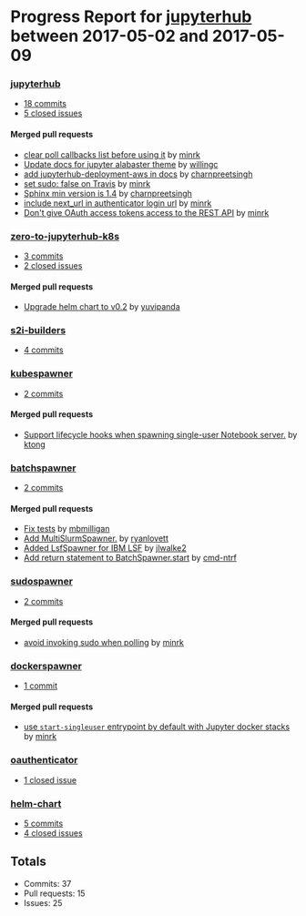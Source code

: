# Progress Report for [jupyterhub](https://github.com/jupyterhub) between 2017-05-02 and 2017-05-09

### [jupyterhub](https://github.com/jupyterhub/jupyterhub)
-  [18 commits](https://github.com/jupyterhub/jupyterhub/compare/master@%7B1493708400%7D...master@%7B1494313200%7D)
-  [5 closed issues](https://github.com/jupyterhub/jupyterhub/issues?utf8=%E2%9C%93&q=is%3Aissue%20closed%3A2017-05-02..2017-05-09)

#### Merged pull requests
- [clear poll callbacks list before using it](https://github.com/jupyterhub/jupyterhub/pull/1131) by [minrk](https://github.com/minrk)
- [Update docs for jupyter alabaster theme](https://github.com/jupyterhub/jupyterhub/pull/1130) by [willingc](https://github.com/willingc)
- [add jupyterhub-deployment-aws in docs](https://github.com/jupyterhub/jupyterhub/pull/1129) by [charnpreetsingh](https://github.com/charnpreetsingh)
- [set sudo: false on Travis](https://github.com/jupyterhub/jupyterhub/pull/1127) by [minrk](https://github.com/minrk)
- [Sphinx min version is 1.4](https://github.com/jupyterhub/jupyterhub/pull/1126) by [charnpreetsingh](https://github.com/charnpreetsingh)
- [include next_url in authenticator login url](https://github.com/jupyterhub/jupyterhub/pull/1119) by [minrk](https://github.com/minrk)
- [Don't give OAuth access tokens access to the REST API](https://github.com/jupyterhub/jupyterhub/pull/1097) by [minrk](https://github.com/minrk)

### [zero-to-jupyterhub-k8s](https://github.com/jupyterhub/zero-to-jupyterhub-k8s)
-  [3 commits](https://github.com/jupyterhub/zero-to-jupyterhub-k8s/compare/master@%7B1493708400%7D...master@%7B1494313200%7D)
-  [2 closed issues](https://github.com/jupyterhub/zero-to-jupyterhub-k8s/issues?utf8=%E2%9C%93&q=is%3Aissue%20closed%3A2017-05-02..2017-05-09)

#### Merged pull requests
- [Upgrade helm chart to v0.2](https://github.com/jupyterhub/zero-to-jupyterhub-k8s/pull/47) by [yuvipanda](https://github.com/yuvipanda)

### [s2i-builders](https://github.com/jupyterhub/s2i-builders)
-  [4 commits](https://github.com/jupyterhub/s2i-builders/compare/master@%7B1493708400%7D...master@%7B1494313200%7D)

### [kubespawner](https://github.com/jupyterhub/kubespawner)
-  [2 commits](https://github.com/jupyterhub/kubespawner/compare/master@%7B1493708400%7D...master@%7B1494313200%7D)

#### Merged pull requests
- [Support lifecycle hooks when spawning single-user Notebook server.](https://github.com/jupyterhub/kubespawner/pull/48) by [ktong](https://github.com/ktong)

### [batchspawner](https://github.com/jupyterhub/batchspawner)
-  [2 commits](https://github.com/jupyterhub/batchspawner/compare/master@%7B1493708400%7D...master@%7B1494313200%7D)

#### Merged pull requests
- [Fix tests](https://github.com/jupyterhub/batchspawner/pull/29) by [mbmilligan](https://github.com/mbmilligan)
- [Add MultiSlurmSpawner.](https://github.com/jupyterhub/batchspawner/pull/27) by [ryanlovett](https://github.com/ryanlovett)
- [Added LsfSpawner for IBM LSF](https://github.com/jupyterhub/batchspawner/pull/26) by [jlwalke2](https://github.com/jlwalke2)
- [Add return statement to BatchSpawner.start](https://github.com/jupyterhub/batchspawner/pull/25) by [cmd-ntrf](https://github.com/cmd-ntrf)

### [sudospawner](https://github.com/jupyterhub/sudospawner)
-  [2 commits](https://github.com/jupyterhub/sudospawner/compare/master@%7B1493708400%7D...master@%7B1494313200%7D)

#### Merged pull requests
- [avoid invoking sudo when polling](https://github.com/jupyterhub/sudospawner/pull/36) by [minrk](https://github.com/minrk)

### [dockerspawner](https://github.com/jupyterhub/dockerspawner)
-  [1 commit](https://github.com/jupyterhub/dockerspawner/compare/master@%7B1493708400%7D...master@%7B1494313200%7D)

#### Merged pull requests
- [use `start-singleuser` entrypoint by default with Jupyter docker stacks](https://github.com/jupyterhub/dockerspawner/pull/153) by [minrk](https://github.com/minrk)

### [oauthenticator](https://github.com/jupyterhub/oauthenticator)
-  [1 closed issue](https://github.com/jupyterhub/oauthenticator/issues?utf8=%E2%9C%93&q=is%3Aissue%20closed%3A2017-05-02..2017-05-09)

### [helm-chart](https://github.com/jupyterhub/helm-chart)
-  [5 commits](https://github.com/jupyterhub/helm-chart/compare/master@%7B1493708400%7D...master@%7B1494313200%7D)
-  [4 closed issues](https://github.com/jupyterhub/helm-chart/issues?utf8=%E2%9C%93&q=is%3Aissue%20closed%3A2017-05-02..2017-05-09)

## Totals
- Commits: 37
- Pull requests: 15
- Issues: 25
